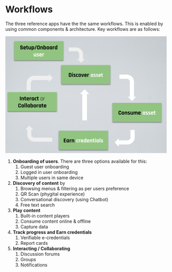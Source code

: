 # Workflows

The three reference apps have the the same workflows. This is enabled by using common components & architecture. Key workflows are as follows:

![](<../../../../../.gitbook/assets/Screen Shot 2022-02-23 at 8.02.01 AM.png>)

1. **Onboarding of users**. There are three options available for this:
   1. Guest user onboarding
   2. Logged in user onboarding
   3. Multiple users in same device
2. **Discovery of content** by
   1. Browsing menus & filtering as per users preference
   2. QR Scan (phygital experience)
   3. Conversational discovery (using Chatbot)
   4. Free text search
3. **Play content**
   1. Built-in content players
   2. Consume content online & offline
   3. Capture data
4. **Track progress and Earn credentials**
   1. Verifiable e-credentials
   2. Report cards
5. **Interacting / Collaborating**
   1. Discussion forums
   2. Groups
   3. Notifications

###

